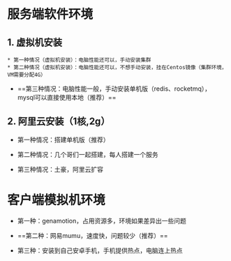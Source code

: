 # 服务端软件环境

## 1. 虚拟机安装

	* 第一种情况（虚拟机安装）：电脑性能还可以，手动安装集群
	* 第二种情况（虚拟机安装）：电脑性能还可以，不想手动安装，挂在Centos镜像（集群环境，VM需要分配4G）
* ==第三种情况：电脑性能一般，手动安装单机版（redis、rocketmq），mysql可以直接使用本地（推荐）==

## 2. 阿里云安装（1核,2g）

 * 第一种情况：搭建单机版（推荐）
* 第二种情况：几个哥们一起搭建，每人搭建一个服务

* 第三种情况：土豪，阿里云扩容

# 客户端模拟机环境

* 第一种：genamotion，占用资源多，环境如果差异出一些问题

* ==第二种：网易mumu，速度快，问题较少（推荐）==

* 第三种：安装到自己安卓手机，手机提供热点，电脑连上热点